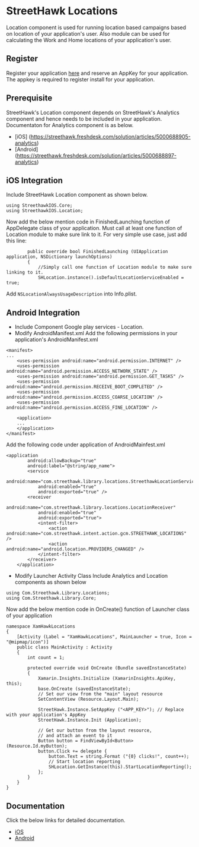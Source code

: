 # StreetHawk Locations

Location component is used for running location based campaigns based on location of your application's user. Also module can be used for calculating the Work and Home locations of your application's user.

## Register 
Register your application [here](https://console.streethawk.com/static/bb/#login) and reserve an AppKey for your application. The appkey is required to register install for your application.

## Prerequisite

StreetHawk's Location component depends on StreetHawk's Analytics component and hence needs to be included in your application. Documentaton for Analytics component is as below.
* [iOS] (https://streethawk.freshdesk.com/solution/articles/5000688905-analytics)
* [Android] (https://streethawk.freshdesk.com/solution/articles/5000688897-analytics)


## iOS Integration
Include StreetHawk Location component as shown below.
```
using StreethawkIOS.Core;
using StreethawkIOS.Location;
```
Now add the below mention code in FinishedLaunching function of AppDelegate class of your application. Must call at least one function of Location module to make sure link to it.  For very simple use case, just add this line:
```
		public override bool FinishedLaunching (UIApplication application, NSDictionary launchOptions)
		{
			//Simply call one function of Location module to make sure linking to it.
            SHLocation.instance().isDefaultLocationServiceEnabled = true;
```
Add `NSLocationAlwaysUsageDescription` into Info.plist.

## Android Integration

* Include Component Google play services - Location.
* Modify AndroidManifest.xml
Add the following permissions in your application's AndroidManifest.xml
```
<manifest>
...
    <uses-permission android:name="android.permission.INTERNET" />
    <uses-permission android:name="android.permission.ACCESS_NETWORK_STATE" />
    <uses-permission android:name="android.permission.GET_TASKS" />
    <uses-permission android:name="android.permission.RECEIVE_BOOT_COMPLETED" />
    <uses-permission android:name="android.permission.ACCESS_COARSE_LOCATION" />
    <uses-permission android:name="android.permission.ACCESS_FINE_LOCATION" />

    <application>
    ...
    </application>
</manifest>
```
Add the following code under application of AndroidMainfest.xml 
```
<application
        android:allowBackup="true"
        android:label="@string/app_name">
        <service
            android:name="com.streethawk.library.locations.StreethawkLocationService"
            android:enabled="true"
            android:exported="true" />
        <receiver
            android:name="com.streethawk.library.locations.LocationReceiver"
            android:enabled="true"
            android:exported="true">
            <intent-filter>
                <action android:name="com.streethawk.intent.action.gcm.STREETHAWK_LOCATIONS" />
                <action android:name="android.location.PROVIDERS_CHANGED" />
            </intent-filter>
        </receiver>
    </application>
```

* Modify Launcher Activity Class
Include Analytics and Location components as shown below
```
using Com.Streethawk.Library.Locations;
using Com.Streethawk.Library.Core;
```
Now add the below mention code in OnCreate() function of  Launcher class of your application

```
namespace XamHawkLocations
{
	[Activity (Label = "XamHawkLocations", MainLauncher = true, Icon = "@mipmap/icon")]
	public class MainActivity : Activity
	{
		int count = 1;

		protected override void OnCreate (Bundle savedInstanceState)
		{
			Xamarin.Insights.Initialize (XamarinInsights.ApiKey, this);
			base.OnCreate (savedInstanceState);
			// Set our view from the "main" layout resource
			SetContentView (Resource.Layout.Main);

			StreetHawk.Instance.SetAppKey ("<APP_KEY>"); // Replace with your application's AppKey
			StreetHawk.Instance.Init (Application);

			// Get our button from the layout resource,
			// and attach an event to it
			Button button = FindViewById<Button> (Resource.Id.myButton);
			button.Click += delegate {
				button.Text = string.Format ("{0} clicks!", count++);
				// Start location reporting 
				SHLocation.GetInstance(this).StartLocationReporting();
			};
		}
	}
}
```
## Documentation

Click the below links for detailed documentation.
* [iOS](https://streethawk.freshdesk.com/solution/articles/5000688905-analytics)
* [Android](https://console.streethawk.com/static/bb/#login)




